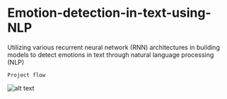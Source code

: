 # Emotion-detection-in-text-using-NLP
Utilizing various recurrent neural network (RNN) architectures in building models to detect emotions in text through natural language processing (NLP)


```Project flow```

![alt text](https://www.frontiersin.org/files/Articles/1190326/fpsyg-14-1190326-HTML/image_m/fpsyg-14-1190326-g005.jpg)
